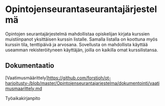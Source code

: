 # Opintojenseurantaseurantajärjestelmä

Opintojen seurantajärjestelmä mahdollistaa opiskelijan kirjata kurssien
muistiinpanot yksittäisen kurssin listalle. Samalla listalla on koottuna
myös kurssin tila, tenttipäivä ja arvosana. Sovellusta on mahdollista käyttää
useamman rekisteröityneen käyttäjän, joilla on kaikilla omat kurssilistansa.

## Dokumentaatio

[Vaatimusmäärittely]https://github.com/forstjoh/ot-harjoitusty-/blob/master/Opintojenseurantajarjestelma/dokumentointi/vaatimusmaarittely.md

Työaikakirjanpito 

